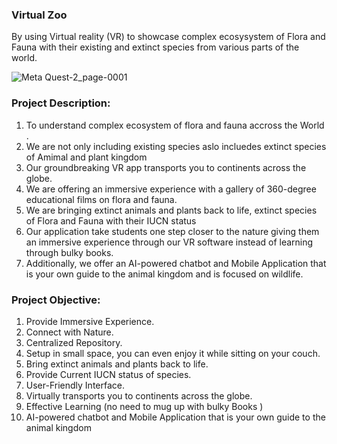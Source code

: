 ### Virtual Zoo 
By using Virtual reality (VR) to showcase complex ecosysystem of Flora and Fauna with their existing and extinct species from various parts of the world.

![Meta Quest-2_page-0001](https://github.com/gauravmishra2123/Virtual-Zoo/assets/114698901/e5807871-4461-4527-8dae-ed74e9f51755)

### Project Description:

1. To understand complex ecosystem of flora and fauna accross the World .
2. We are not only including existing species aslo  incluedes  extinct species of Amimal and plant kingdom 
3. Our groundbreaking VR app transports you to continents across the globe.
4. We are offering an immersive experience with a gallery of 360-degree educational films on flora and fauna.
5. We are bringing extinct animals and plants back to life, extinct species of Flora and Fauna with their IUCN status
6. Our application take students one step closer to the nature giving them an immersive experience through our VR software instead of learning through bulky books. 
7. Additionally, we offer an AI-powered chatbot and Mobile Application that is your own guide to the animal kingdom and is focused on wildlife.

### Project Objective:

1. Provide Immersive Experience. <br/>
2. Connect with Nature. <br/>
3. Centralized Repository.<br/>
4. Setup in small space, you can even enjoy it while sitting on your couch. <br/>
5. Bring extinct animals and plants back to life.<br/>
6. Provide Current IUCN status of species.<br/>
7. User-Friendly Interface.<br/>
8. Virtually transports you to continents across the globe.<br/>
9. Effective Learning (no need to mug up with bulky Books )<br/>
10. AI-powered chatbot and Mobile Application that is your own guide to the animal kingdom<br/>
